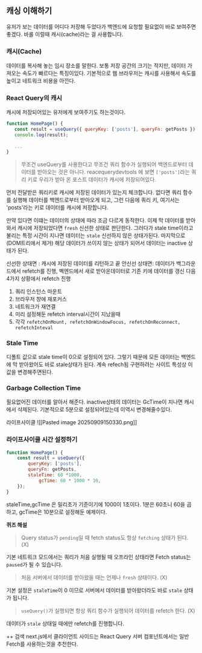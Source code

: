 ## 캐싱 이해하기
유저가 보는 데이터를  어디다 저장해 두었다가 백엔드에 요청할 필요없이 바로 보여주면 좋겠다. 바롤 이럴때 캐시(cache)라는 걸 사용합니다.

### **캐시(Cache)**
데이터를 복사해 놓는 임시 장소를 말한다. 보통 저장 공간의 크기는 작지만, 데이터 가져오는 속도가 빠르다는 특징이있다.
기본적으로 웹 브라우저는 캐시를 사용해서 속도를 높이고 네트워크 비용을 아낀다.

### **React Query의 캐시**
 캐시에 저장되어있는 유저에게 보여주기도 하는것이다.
 ```js
 function HomePage() {
	const result = useQuery({ queryKey: ['posts'], queryFn: getPosts }) 
	console.log(result);
	
	...
 }
 ```
 > 무조건 useQuery를 사용한다고 무조건 쿼리 함수가  실행되어 백엔드로부터 데이터를 받아오는 것은 아니다. reacequerydevtools 에 보면 `['posts']`라는 쿼리 키로 우리가 받아 온 포스트 데이터가 캐시에 저장되어있다.

먼저 전달받은 쿼리키로 캐시에  저장된 데이터가 있는지 체크합니다.
없다면 쿼리 함수를 실행해 데이터를 백엔드로부터 받아오게 되고, 그런 다음에 쿼리 키, 여기서는 'posts'라는  키로 데이터를 캐시에 저장합니다.

만약 있다면 이떄는 데이터의 상태에  따라 조금 다르게 동작한다.
이제 막 데이터를 받아와서 캐시에 저장되었다면 `fresh` 신선한 상태로 판단한다.
그러다가  stale time이라고  불리는 특정 시간이 지나면 데이터는 `stale` 신선하지 않은 상태가된다.
마지막으로 (DOM트리에서 제거) 해당 데이터가 쓰이지 않는 상태가 되어서 데이터는 inactive 상태가 된다.

신선한 상태면 : 캐시에 저장된 데이터를  리턴하고 끝
안신선 상태면: 데이터가 백그라운드에서  refetch를  진행, 벡엔드에서 새로 받아온데이터로 기존 키에 데이터를 갱신
다음 4가지 상황에서 refetch 진행 
1. 쿼리 인스턴스  마운트
2. 브라우저 창에 재포커스
3. 네트워크가 재연결
4. 미리 설정해둔 refetch interval시간이 지났을때
5. 각각  `refetchOnMount, refetchOnWindowFocus, refetchOnReconnect, refetchInteval`

### **Stale  Time**
디폴트 값으로 stale time이 0으로 설정되어 있다. 그렇기 때문에  모든 데이터는 백엔드에 막 받아왔어도 바로 stale상태가 된다. 계속 refech됨
구현하려는 사이트 특성상 이 값을 변경해주면된다.
### **Garbage Collection Time**
필요없어진 데이터를 알아서 해준다. inactive상태의 데이터는 GcTime이 지나면 캐시에서 삭제된다.
기본적으로 5분으로 설정되어있는데 이역시 변경해줄수있다.

라이프사이클
![[Pasted image 20250909150330.png]]

### **라이프사이클 시간 설정하기**
```js
function HomePage() {
	const result = useQuery({
		queryKey: ['posts'],
		queryFn: getPosts,
		staleTime: 60 *1000,
			gcTime: 60 * 1000 * 10,	
	});
}
```
staleTime,gcTime 은 밀리초가 기준이기에 1000이  1초이다. 1분은 60초니 60을 곱하고, gcTime은 10분으로 설정해둔 예제이다.

**퀴즈 해설**
> Query status가 `pending`일 때 fetch status도 항상 `fetching` 상태가 된다. (X)

기본 네트워크 모드에서는 쿼리가 처음 실행될 때 오프라인 상태라면 Fetch status는 `paused`가 될 수 있습니다.

> 처음 서버에서 데이터를 받아왔을 때는 언제나 `fresh` 상태이다. (X)

기본 설정은 `staleTime`이 0 이므로 서버에서 데이터를 받아왔더라도 바로 `stale` 상태가 됩니다.

> `useQuery()`가 실행되면 항상 쿼리 함수가 실행되어 데이터를 refetch 한다. (X)

데이터가 `stale` 상태일 때에만 refetch를 진행합니다.

++  검색
next.js에서 클라이언트  사이드는 React  Query
서버 컴포넌트에서는 일반 Fetch를 사용하는것을 추천한다.